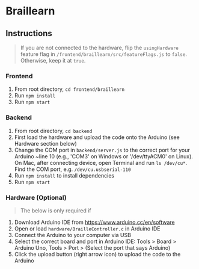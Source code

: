 # Braillearn

## Instructions

> If you are not connected to the hardware, flip the `usingHardware` feature flag in `/frontend/braillearn/src/featureFlags.js` to `false`. Otherwise, keep it at `true`. 

### Frontend

1. From root directory, `cd frontend/braillearn`
2. Run `npm install`
3. Run `npm start`

### Backend

1. From root directory, `cd backend`
2. First load the hardware and upload the code onto the Arduino (see Hardware section below)
3. Change the COM port in `backend/server.js` to the correct port for your Arduino ~line 10 (e.g., 'COM3' on Windows or '/dev/ttyACM0' on Linux). On Mac, after connecting device, open Terminal and run `ls /dev/cu*`. Find the COM port, e.g. `/dev/cu.usbserial-110`
4. Run `npm install` to install dependencies
5. Run `npm start`

### Hardware (Optional)
> The below is only required if 
1. Download Arduino IDE from https://www.arduino.cc/en/software
2. Open or load `hardware/BrailleController.c` in Arduino IDE
3. Connect the Arduino to your computer via USB
4. Select the correct board and port in Arduino IDE: Tools > Board > Arduino Uno, Tools > Port > (Select the port that says Arduino)
5. Click the upload button (right arrow icon) to upload the code to the Arduino
